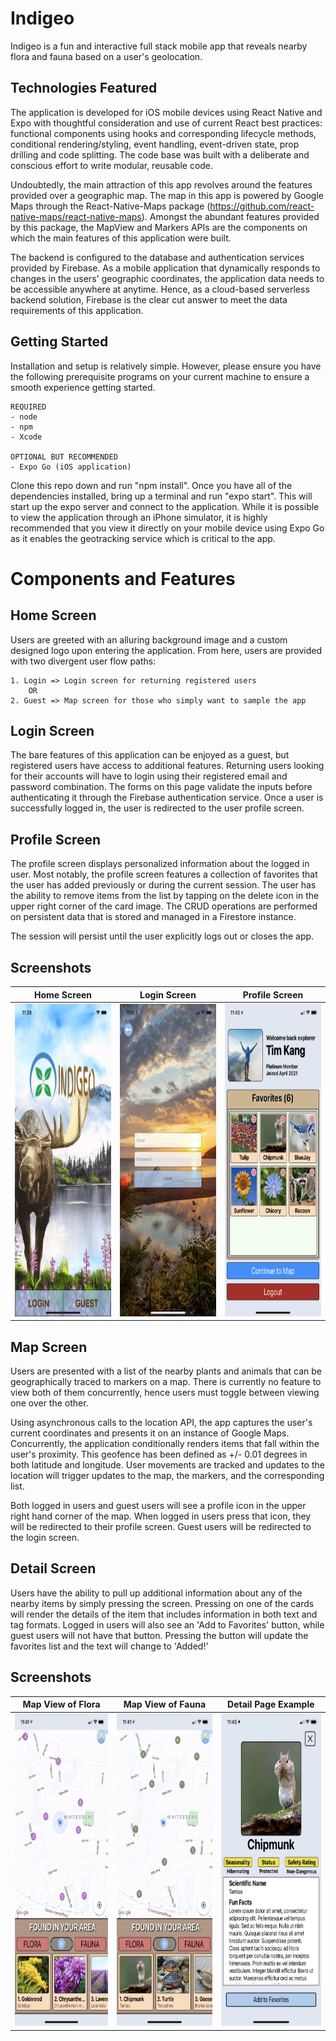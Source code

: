 # Indigeo
Indigeo is a fun and interactive full stack mobile app that reveals nearby flora and fauna based on a user's geolocation.

## Technologies Featured
The application is developed for iOS mobile devices using React Native and Expo with thoughtful consideration and use of current React best practices: functional components using hooks and corresponding lifecycle methods, conditional rendering/styling, event handling, event-driven state, prop drilling and code splitting. The code base was built with a deliberate and conscious effort to write modular, reusable code. 

Undoubtedly, the main attraction of this app revolves around the features provided over a geographic map. The map in this app is powered by Google Maps through the React-Native-Maps package (https://github.com/react-native-maps/react-native-maps). Amongst the abundant features provided by this package, the MapView and Markers APIs are the components on which the main features of this application were built.

The backend is configured to the database and authentication services provided by Firebase. As a mobile application that dynamically responds to changes in the users' geographic coordinates, the application data needs to be accessible anywhere at anytime. Hence, as a cloud-based serverless backend solution, Firebase is the clear cut answer to meet the data requirements of this application. 

## Getting Started
Installation and setup is relatively simple. However, please ensure you have the following prerequisite programs on your current machine to ensure a smooth experience getting started. 

    REQUIRED
    - node
    - npm
    - Xcode
    
    OPTIONAL BUT RECOMMENDED
    - Expo Go (iOS application)

Clone this repo down and run "npm install". Once you have all of the dependencies installed, bring up a terminal and run "expo start". This will start up the expo server and connect to the application. While it is possible to view the application through an iPhone simulator, it is highly recommended that you view it directly on your mobile device using Expo Go as it enables the geotracking service which is critical to the app. 


# Components and Features 
## Home Screen
Users are greeted with an alluring background image and a custom designed logo upon entering the application. From here, users are provided with two divergent user flow paths:

    1. Login => Login screen for returning registered users
        OR
    2. Guest => Map screen for those who simply want to sample the app

## Login Screen
The bare features of this application can be enjoyed as a guest, but registered users have access to additional features. Returning users looking for their accounts will have to login using their registered email and password combination. The forms on this page validate the inputs before authenticating it through the Firebase authentication service. Once a user is successfully logged in, the user is redirected to the user profile screen. 

## Profile Screen
The profile screen displays personalized information about the logged in user. Most notably, the profile screen features a collection of favorites that the user has added previously or during the current session. The user has the ability to remove items from the list by tapping on the delete icon in the upper right corner of the card image. The CRUD operations are performed on persistent data that is stored and managed in a Firestore instance. 

The session will persist until the user explicitly logs out or closes the app. 

## Screenshots

|                                  Home Screen                                   |                                  Login Screen                                   |                                  Profile Screen                                   |
| :----------------------------------------------------------------------------: | :-----------------------------------------------------------------------------: | :-------------------------------------------------------------------------------: |
| <img src="./app/assets/screenshots/Indigeo-Home.png" width="250" height="500"> | <img src="./app/assets/screenshots/Indigeo-Login.PNG" width="250" height="500"> | <img src="./app/assets/screenshots/Indigeo-Profile.PNG" width="250" height="500"> |


## Map Screen
Users are presented with a list of the nearby plants and animals that can be geographically traced to markers on a map. There is currently no feature to view both of them concurrently, hence users must toggle between viewing one over the other.

Using asynchronous calls to the location API, the app captures the user's current coordinates and presents it on an instance of Google Maps. Concurrently, the application conditionally renders items that fall within the user's proximity. This geofence has been defined as +/- 0.01 degrees in both latitude and longitude. User movements are tracked and updates to the location will trigger updates to the map, the markers, and the corresponding list. 

Both logged in users and guest users will see a profile icon in the upper right hand corner of the map. When logged in users press that icon, they will be redirected to their profile screen. Guest users will be redirected to the login screen. 

## Detail Screen
Users have the ability to pull up additional information about any of the nearby items by simply pressing the screen. Pressing on one of the cards will render the details of the item that includes information in both text and tag formats. Logged in users will also see an 'Add to Favorites' button, while guest users will not have that button. Pressing the button will update the favorites list and the text will change to 'Added!'   
  
## Screenshots
|                                 Map View of Flora                                  |                                 Map View of Fauna                                  |                               Detail Page Example                                |
| :--------------------------------------------------------------------------------: | :--------------------------------------------------------------------------------: | :------------------------------------------------------------------------------: |
| <img src="./app/assets/screenshots/Indigeo-FloraMap.PNG" width="250" height="500"> | <img src="./app/assets/screenshots/Indigeo-FaunaMap.PNG" width="250" height="500"> | <img src="./app/assets/screenshots/Indigeo-Detail.PNG" width="250" height="500"> |

